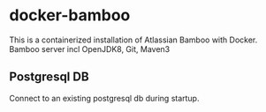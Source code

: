 # docker-bamboo
This is a containerized installation of Atlassian Bamboo with Docker.
Bamboo server incl OpenJDK8, Git, Maven3

## Postgresql DB
Connect to an existing postgresql db during startup.
